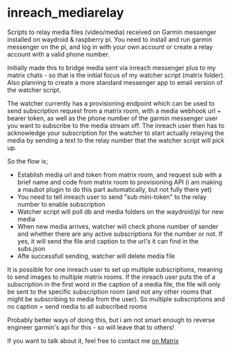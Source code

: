 # inreach_mediarelay
Scripts to relay media files (video/media) received on Garmin messenger installed on waydroid &amp; raspberry pi. You need to install and run garmin messenger on the pi, and log in with your own account or create a relay account with a valid phone number.

Initially made this to bridge media sent via inreach messenger plus to my matrix chats - so that is the initial focus of my watcher script (matrix folder). Also planning to create a more standard messenger app to email version of the watcher script.

The watcher currently has a provisioning endpoint which can be used to send subscription request from a matrix room, with a media webhook url + bearer token, as well as the phone number of the garmin messenger user you want to subscribe to the media stream off. The inreach user then has to acknowledge your subscription for the watcher to start actually relaying the media by sending a text to the relay number that the watcher script will pick up.

So the flow is;
- Establish media url and token from matrix room, and request sub with a brief name and code from matrix room to provisioning API (i am making a maubot plugin to do this part automatically, but not fully there yet)
- You need to tell inreach user to send "sub <name> mini-token" to the relay number to enable subscription
- Watcher script will poll db and media folders on the waydroid/pi for new media
- When new media arrives, watcher will check phone number of sender and whether there are any active subscriptions for the number or not. If yes, it will send the file and caption to the url's it can find in the subs.json
- Afte successfull sending, watcher will delete media file

 It is possible for one inreach user to set up multiple subscriptions, meaning to send images to multiple matrix rooms. If the inreach user puts the <name> of a subscription in the first word in the caption of a media file, the file will only be sent to the specific subscription room (and not any other rooms that might be subscribing to media from the user). So multiple subscriptions and no caption = send media to all subscribed rooms

 Probably better ways of doing this, but i am not smart enough to reverse engineer garmin's api for this - so will leave that to others!

 If you want to talk about it, feel free to contact me [on Matrix](https://matrix.to/#/#whatever:vibb.me)
